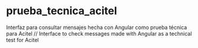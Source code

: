 # prueba_tecnica_acitel
Interfaz para consultar mensajes hecha con Angular como prueba técnica para Acitel // Interface to check messages made with Angular as a technical test for Acitel

